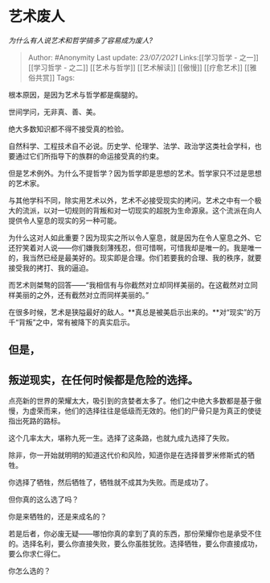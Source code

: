 # 艺术废人
*为什么有人说艺术和哲学搞多了容易成为废人?*

> Author: #Anonymity
> Last update: *23/07/2021*
> Links:[[学习哲学 - 之一]] [[学习哲学 - 之二]] [[艺术与哲学]] [[艺术解读]] [[傲慢]] [[疗愈艺术]] [[雅俗共赏]]
> Tags:

根本原因，是因为艺术与哲学都是瘸腿的。

世间学问，无非真、善、美。

绝大多数知识都不得不接受真的检验。

自然科学、工程技术自不必说。历史学、伦理学、法学、政治学这类社会学科，也要通过它们所指导下的族群的命运接受真的约束。

但是艺术例外。为什么不提哲学？因为哲学即是思想的艺术。哲学家只不过是思想的艺术家。

与其他学科不同，除实用艺术以外，艺术不必接受现实的拷问。艺术之中有一个极大的流派，以对一切规则的背叛和对一切现实的超脱为生命源泉。这个流派在向人提供令人窒息的现实的另一种可能。

为什么这对人如此重要？因为现实之所以令人窒息，就是因为在令人窒息之外、它还狞笑着对人说——你们嫌我刻薄残忍，但可惜啊，可惜我却是唯一的。我是唯一的，我当然已经是最美好的。现实即是合理。你们若要我的合理、我的秩序，就要接受我的拷打、我的逼迫。

而艺术则桀骜的回答——“我相信有与你截然对立却同样美丽的。在这截然对立同样美丽的之外，还有截然对立而同样美丽的。”

在很多时候，艺术是狭隘最好的敌人。**真总是被美启示出来的。**对“现实”的万千“背叛”之中，常有被降下的真实启示。

但是，
---

**叛逆现实，在任何时候都是危险的选择**。
----------------------

点亮新的世界的荣耀太大，吸引到的贪婪者太多了。他们之中绝大多数都是基于傲慢，为虚荣而来，他们的选择往往是低级而无效的。他们的尸骨只是为真正的使徒指出死路的路标。

这个几率太大，堪称九死一生。选择了这条路，也就九成九选择了失败。

除非，你一开始就明明的知道这代价和风险，知道你是在选择普罗米修斯式的牺牲。

你选择了牺牲，然后牺牲了，牺牲就不成其为失败。而是成功了。

但你真的这么选了吗？

你是来牺牲的，还是来成名的？

若是后者，你必废无疑——哪怕你真的拿到了真的东西，那份荣耀你也是承受不住的。选择名利，要么你直接失败，要么你虽胜犹败。选择牺牲，要么你直接成功，要么你求仁得仁。

你怎么选的？
